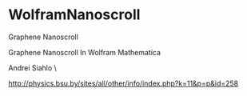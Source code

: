 # WolframNanoscroll
Graphene Nanoscroll

Graphene Nanoscroll In Wolfram Mathematica

Andrei Siahlo \

http://physics.bsu.by/sites/all/other/info/index.php?k=11&p=p&id=258
